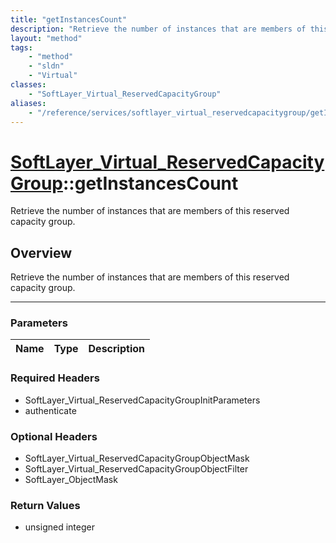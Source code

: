 ```yaml
---
title: "getInstancesCount"
description: "Retrieve the number of instances that are members of this reserved capacity group."
layout: "method"
tags:
    - "method"
    - "sldn"
    - "Virtual"
classes:
    - "SoftLayer_Virtual_ReservedCapacityGroup"
aliases:
    - "/reference/services/softlayer_virtual_reservedcapacitygroup/getInstancesCount"
---
```

# [SoftLayer_Virtual_ReservedCapacityGroup](/reference/services/SoftLayer_Virtual_ReservedCapacityGroup)::getInstancesCount


Retrieve the number of instances that are members of this reserved capacity group.


## Overview 
Retrieve the number of instances that are members of this reserved capacity group.

-----

### Parameters 
|Name | Type | Description |
| --- | --- | --- |


### Required Headers
* SoftLayer_Virtual_ReservedCapacityGroupInitParameters
* authenticate


### Optional Headers
* SoftLayer_Virtual_ReservedCapacityGroupObjectMask
* SoftLayer_Virtual_ReservedCapacityGroupObjectFilter
* SoftLayer_ObjectMask

### Return Values
* unsigned integer




